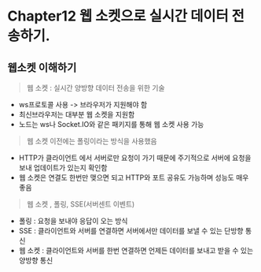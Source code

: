# Chapter12 웹 소켓으로 실시간 데이터 전송하기.

## 웹소켓 이해하기

> 웹 소켓  : 실시간 양방향 데이터 전송을 위한 기술

* ws프로토콜 사용 -> 브라우저가 지원해야 함
* 최신브라우저는 대부분 웹 소켓을 지원함
* 노드는 ws나 Socket.IO와 같은 패키지를 통해 웹 소켓 사용 가능

> 웹 소켓 이전에는 폴링이라는 방식을 사용했음

* HTTP가 클라이언트 에서 서버로만 요청이 가기 때문에 주기적으로 서버에 요청을 보내 업데이트가 있는지 확인함
* 웹 소켓은 연결도 한번만 맺으면 되고 HTTP와 포트 공유도 가능하며 성능도 매우 좋음

> 웹 소켓 , 폴링, SSE(서버센트 이벤트)

* 폴링 : 요청을 보내야 응답이 오는 방식
* SSE : 클라이언트와 서버를 연결하면 서버에서만 데이터를 보낼 수 있는 단방향 통신
* 웹 소켓 : 클라이언트와 서버를 한번 연결하면 언제든 데이터를 보내고 받을 수 있는 양방향 통신

